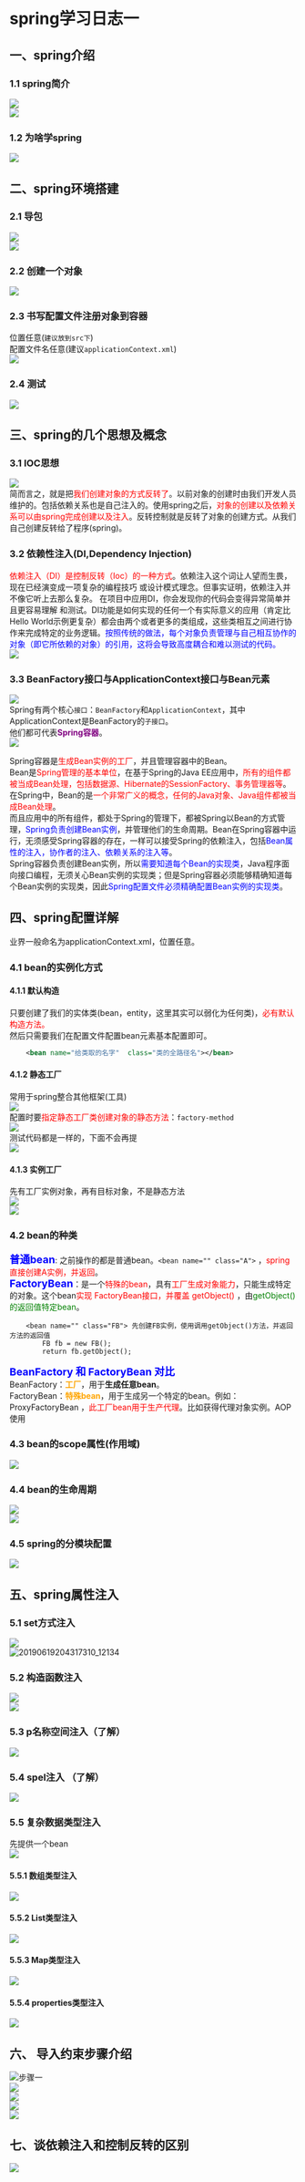 # spring学习日志一  
## 一、spring介绍  
### 1.1 spring简介  
![](1.%20Spring%E5%AD%A6%E4%B9%A0%E6%97%A5%E5%BF%97%E4%B8%80.assets/20190610095448775_31475.png )  
![](1.%20Spring%E5%AD%A6%E4%B9%A0%E6%97%A5%E5%BF%97%E4%B8%80.assets/20190610095543441_24909.png )  

### 1.2 为啥学spring  
![](1.%20Spring%E5%AD%A6%E4%B9%A0%E6%97%A5%E5%BF%97%E4%B8%80.assets/20190610104043043_21529.png )  
## 二、spring环境搭建  
### 2.1 导包  
![](1.%20Spring%E5%AD%A6%E4%B9%A0%E6%97%A5%E5%BF%97%E4%B8%80.assets/20190610104405637_15560.png )  
![](1.%20Spring%E5%AD%A6%E4%B9%A0%E6%97%A5%E5%BF%97%E4%B8%80.assets/20190702160544849_11650.png)  

### 2.2 创建一个对象  
![](1.%20Spring%E5%AD%A6%E4%B9%A0%E6%97%A5%E5%BF%97%E4%B8%80.assets/20190610161257032_20485.png)  
### 2.3 书写配置文件注册对象到容器  
位置任意(`建议放到src下`)  
配置文件名任意(建议`applicationContext.xml`)  
![](1.%20Spring%E5%AD%A6%E4%B9%A0%E6%97%A5%E5%BF%97%E4%B8%80.assets/20190610162817997_316.png )  

### 2.4 测试  
![](1.%20Spring%E5%AD%A6%E4%B9%A0%E6%97%A5%E5%BF%97%E4%B8%80.assets/20190610170101153_32468.png )  
## 三、spring的几个思想及概念  
### 3.1 IOC思想  
![](1.%20Spring%E5%AD%A6%E4%B9%A0%E6%97%A5%E5%BF%97%E4%B8%80.assets/20190615230330442_11814.png )  
简而言之，就是把<font color=red>我们创建对象的方式反转了</font>。以前对象的创建时由我们开发人员维护的。包括依赖关系也是自己注入的。使用spring之后，<font color=red>对象的创建以及依赖关系可以由spring完成创建以及注入</font>。反转控制就是反转了对象的创建方式。从我们自己创建反转给了程序(spring)。  

### 3.2 依赖性注入(DI,Dependency  Injection)  
<font color=red>依赖注入（DI）是控制反转（Ioc）的一种方式</font>。依赖注入这个词让人望而生畏，现在已经演变成一项复杂的编程技巧 或设计模式理念。但事实证明，依赖注入并不像它听上去那么复杂。 在项目中应用DI，你会发现你的代码会变得异常简单并且更容易理解 和测试。DI功能是如何实现的任何一个有实际意义的应用（肯定比Hello World示例更复杂）都会由两个或者更多的类组成，这些类相互之间进行协作来完成特定的业务逻辑。<font color=blue>按照传统的做法，每个对象负责管理与自己相互协作的对象（即它所依赖的对象）的引用，这将会导致高度耦合和难以测试的代码。</font>  
![](1.%20Spring%E5%AD%A6%E4%B9%A0%E6%97%A5%E5%BF%97%E4%B8%80.assets/20190615232645481_10841.png )  

### 3.3 BeanFactory接口与ApplicationContext接口与Bean元素  
![](1.%20Spring%E5%AD%A6%E4%B9%A0%E6%97%A5%E5%BF%97%E4%B8%80.assets/20190615234109429_10587.png )  
Spring有两个核心`接口`：`BeanFactory`和`ApplicationContext`，其中ApplicationContext是BeanFactory的`子接口`。  
他们都可代表<font color=purple>**Spring容器**</font>。  
![](1.%20Spring%E5%AD%A6%E4%B9%A0%E6%97%A5%E5%BF%97%E4%B8%80.assets/20190615235737829_22755.png )  

Spring容器是<font color=red>生成Bean实例的工厂</font>，并且管理容器中的Bean。  
Bean是<font color=red>Spring管理的基本单位</font>，在基于Spring的Java EE应用中，<font color=red>所有的组件都被当成Bean处理，包括数据源、Hibernate的SessionFactory、事务管理器等</font>。在Spring中，Bean的是<font color=red>一个非常广义的概念，任何的Java对象、Java组件都被当成Bean处理</font>。  
 而且应用中的所有组件，都处于Spring的管理下，都被Spring以Bean的方式管理，<font color=blue>Spring负责创建Bean实例</font>，并管理他们的生命周期。Bean在Spring容器中运行，无须感受Spring容器的存在，一样可以接受Spring的依赖注入，包括<font color=blue>Bean属性的注入，协作者的注入、依赖关系的注入等</font>。  
Spring容器负责创建Bean实例，所以<font color=blue>需要知道每个Bean的实现类</font>，Java程序面向接口编程，无须关心Bean实例的实现类；但是Spring容器必须能够精确知道每个Bean实例的实现类，因此<font color=blue>Spring配置文件必须精确配置Bean实例的实现类</font>。  

## 四、spring配置详解  
业界一般命名为applicationContext.xml，位置任意。  
### 4.1 bean的实例化方式  
#### 4.1.1 默认构造  
只要创建了我们的实体类(bean，entity，这里其实可以弱化为任何类)，<font color=red>必有默认构造方法。</font>  
然后只需要我们在配置文件配置bean元素基本配置即可。  

```xml
    <bean name="给类取的名字"  class="类的全路径名"></bean>
```
#### 4.1.2 静态工厂  
常用于spring整合其他框架(工具)  
![](1.%20Spring%E5%AD%A6%E4%B9%A0%E6%97%A5%E5%BF%97%E4%B8%80.assets/20190616232936650_7397.png )  
配置时要<font color=red>指定静态工厂类创建对象的静态方法</font>：`factory-method`  
![](1.%20Spring%E5%AD%A6%E4%B9%A0%E6%97%A5%E5%BF%97%E4%B8%80.assets/20190616232708801_14672.png )  
测试代码都是一样的，下面不会再提  
![](1.%20Spring%E5%AD%A6%E4%B9%A0%E6%97%A5%E5%BF%97%E4%B8%80.assets/20190616234059854_11510.png )

#### 4.1.3 实例工厂  
先有工厂实例对象，再有目标对象，不是静态方法  
![](1.%20Spring%E5%AD%A6%E4%B9%A0%E6%97%A5%E5%BF%97%E4%B8%80.assets/20190616234654673_23462.png )  
![](1.%20Spring%E5%AD%A6%E4%B9%A0%E6%97%A5%E5%BF%97%E4%B8%80.assets/20190616235219493_9056.png )  

### 4.2 bean的种类  

<font color=blue size=4>**普通bean**</font>: 之前操作的都是普通bean。`<bean name="" class="A">` ，<font color=red>spring直接创建A实例，并返回</font>。  
<font color=blue size=4>**FactoryBean**</font>：是一个<font color=red>特殊的bean</font>，具有<font color=red>工厂生成对象能力</font>，只能生成特定的对象。这个bean<font color=red>实现 FactoryBean接口，并覆盖 getObject() </font>，由<font color=green>getObject()的返回值特定bean</font>。

```
	<bean name="" class="FB"> 先创建FB实例，使用调用getObject()方法，并返回方法的返回值  
		FB fb = new FB();  
		return fb.getObject();  
```
<font color=blue size=4>**BeanFactory 和 FactoryBean 对比**</font>  
	BeanFactory：<font color=Orange>**工厂**</font>，用于**生成任意bean**。  
	FactoryBean：<font color=Orange>**特殊bean**</font>，用于生成另一个特定的bean。例如：ProxyFactoryBean ，<font color=red>此工厂bean用于生产代理</font>。比如<bean name="" class="....ProxyFactoryBean">获得代理对象实例。AOP使用  

### 4.3 bean的scope属性(作用域)  
![](1.%20Spring%E5%AD%A6%E4%B9%A0%E6%97%A5%E5%BF%97%E4%B8%80.assets/20190617001937787_16255.png )  
### 4.4 bean的生命周期  
![](1.%20Spring%E5%AD%A6%E4%B9%A0%E6%97%A5%E5%BF%97%E4%B8%80.assets/20190617003805460_1324.png )  
![](1.%20Spring%E5%AD%A6%E4%B9%A0%E6%97%A5%E5%BF%97%E4%B8%80.assets/20190617003946687_18996.png )  

### 4.5 spring的分模块配置  
![](1.%20Spring%E5%AD%A6%E4%B9%A0%E6%97%A5%E5%BF%97%E4%B8%80.assets/20190618233700918_12144.png )  

## 五、spring属性注入  
### 5.1 set方式注入  
![](1.%20Spring%E5%AD%A6%E4%B9%A0%E6%97%A5%E5%BF%97%E4%B8%80.assets/20190619205105411_22709.png )  
![20190619204317310_12134](1.%20Spring%E5%AD%A6%E4%B9%A0%E6%97%A5%E5%BF%97%E4%B8%80.assets/20190619204317310_12134.png) 

### 5.2 构造函数注入  
![](1.%20Spring%E5%AD%A6%E4%B9%A0%E6%97%A5%E5%BF%97%E4%B8%80.assets/20190619221157068_30008.png )  
![](1.%20Spring%E5%AD%A6%E4%B9%A0%E6%97%A5%E5%BF%97%E4%B8%80.assets/20190619221256331_27791.png )  

### 5.3 p名称空间注入（了解）  
![](1.%20Spring%E5%AD%A6%E4%B9%A0%E6%97%A5%E5%BF%97%E4%B8%80.assets/20190619221822568_7512.png )  
### 5.4 spel注入 （了解） 
![](1.%20Spring%E5%AD%A6%E4%B9%A0%E6%97%A5%E5%BF%97%E4%B8%80.assets/20190619222427458_6817.png )  
### 5.5 复杂数据类型注入  
先提供一个bean  
![](1.%20Spring%E5%AD%A6%E4%B9%A0%E6%97%A5%E5%BF%97%E4%B8%80.assets/20190619224224056_23897.png )  

#### 5.5.1 数组类型注入  
![](1.%20Spring%E5%AD%A6%E4%B9%A0%E6%97%A5%E5%BF%97%E4%B8%80.assets/20190619224613070_3628.png )  
#### 5.5.2 List类型注入  
![](1.%20Spring%E5%AD%A6%E4%B9%A0%E6%97%A5%E5%BF%97%E4%B8%80.assets/20190619224743877_16239.png )  
#### 5.5.3 Map类型注入  
![](1.%20Spring%E5%AD%A6%E4%B9%A0%E6%97%A5%E5%BF%97%E4%B8%80.assets/20190619224811601_5216.png )  
#### 5.5.4 properties类型注入  
![](1.%20Spring%E5%AD%A6%E4%B9%A0%E6%97%A5%E5%BF%97%E4%B8%80.assets/20190619224838113_32652.png )  
## 六、 导入约束步骤介绍  
![步骤一](1.%20Spring%E5%AD%A6%E4%B9%A0%E6%97%A5%E5%BF%97%E4%B8%80.assets/20190702164849953_15635.png )  
![](1.%20Spring%E5%AD%A6%E4%B9%A0%E6%97%A5%E5%BF%97%E4%B8%80.assets/20190702165006606_25625.png )  
![](1.%20Spring%E5%AD%A6%E4%B9%A0%E6%97%A5%E5%BF%97%E4%B8%80.assets/20190702165046287_5975.png )  
![](1.%20Spring%E5%AD%A6%E4%B9%A0%E6%97%A5%E5%BF%97%E4%B8%80.assets/20190702165134069_4195.png )  
![](1.%20Spring%E5%AD%A6%E4%B9%A0%E6%97%A5%E5%BF%97%E4%B8%80.assets/20190702165236381_19994.png )  

## 七、谈依赖注入和控制反转的区别  
![](1.%20Spring%E5%AD%A6%E4%B9%A0%E6%97%A5%E5%BF%97%E4%B8%80.assets/20190821222143962_22905.png )  